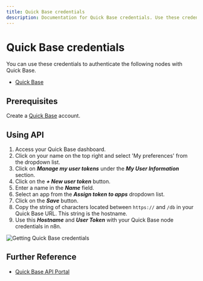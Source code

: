 ```yaml
---
title: Quick Base credentials
description: Documentation for Quick Base credentials. Use these credentials to authenticate Quick Base in n8n, a workflow automation platform.
---
```


# Quick Base credentials

You can use these credentials to authenticate the following nodes with Quick Base.

- [Quick Base](/integrations/builtin/app-nodes/n8n-nodes-base.quickbase/)

## Prerequisites

Create a [Quick Base](https://www.quickbase.com/) account.

## Using API

1. Access your Quick Base dashboard.
2. Click on your name on the top right and select 'My preferences' from the dropdown list.
3. Click on ***Manage my user tokens*** under the ***My User Information*** section.
4. Click on the ***+ New user token*** button.
5. Enter a name in the ***Name*** field.
6. Select an app from the ***Assign token to apps*** dropdown list.
7. Click on the ***Save*** button.
8. Copy the string of characters located between `https://` and `/db` in your Quick Base URL. This string is the hostname.
9. Use this ***Hostname*** and ***User Token*** with your Quick Base node credentials in n8n.

![Getting Quick Base credentials](/_images/integrations/builtin/credentials/quickbase/using-api.gif)

## Further Reference

- [Quick Base API Portal](https://developer.quickbase.com/auth)

